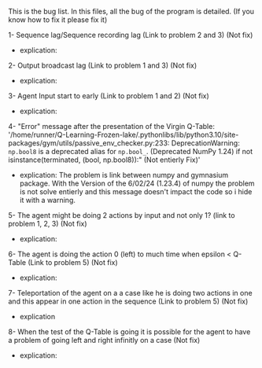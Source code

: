 This is the bug list. In this files, all the bug of the program is detailed. 
(If you know how to fix it please fix it)

1- Sequence lag/Sequence recording lag (Link to problem 2 and 3) (Not fix)
  - explication:

2- Output broadcast lag (Link to problem 1 and 3) (Not fix)
  - explication:

3- Agent Input start to early (Link to problem 1 and 2) (Not fix)
  - explication:

4- "Error" message after the presentation of the Virgin Q-Table:
  '/home/runner/Q-Learning-Frozen-lake/.pythonlibs/lib/python3.10/site-packages/gym/utils/passive_env_checker.py:233: DeprecationWarning: `np.bool8` is a deprecated alias for `np.bool_`.  (Deprecated NumPy 1.24)
  if not isinstance(terminated, (bool, np.bool8)):" (Not entierly Fix)'
  - explication: The problem is link between numpy and gymnasium package. With the Version of the 6/02/24 (1.23.4) of numpy the problem is not solve entierly and this message doesn't impact the code so i hide it with a warning.

5- The agent might be doing 2 actions by input and not only 1? (link to problem 1, 2, 3) (Not fix)
  - explication:

6- The agent is doing the action 0 (left) to much time when epsilon < Q-Table (Link to problem 5) (Not fix)
  - explication:

7- Teleportation of the agent on a a case like he is doing two actions in one and this appear in one action in the sequence (Link to problem 5) (Not fix)
  - explication

8- When the test of the Q-Table is going it is possible for the agent to have a problem of going left and right infinitly on a case (Not fix)
  - explication:
